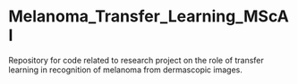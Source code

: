 # Melanoma_Transfer_Learning_MScAI
Repository for code related to research project on the role of transfer learning in recognition of melanoma from dermascopic images.
